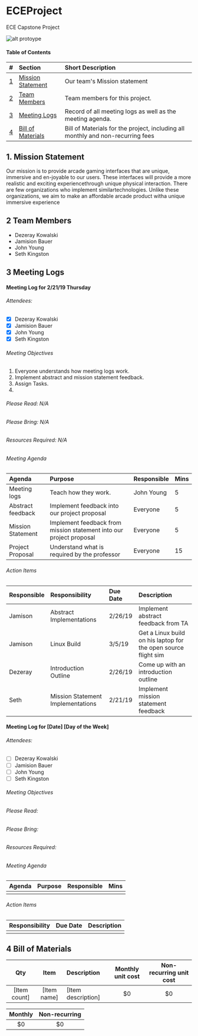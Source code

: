 # ECEProject
ECE Capstone Project

![alt protoype](https://proxy.duckduckgo.com/iu/?u=https%3A%2F%2Ftse3.mm.bing.net%2Fth%3Fid%3DOIP.GHSA6KYGV2oZg64Pt78JoAHaE8%26pid%3D15.1&f=1 "Prototype")

#### Table of Contents
|             #             | Section                                   | Short Description                                                               |
|:-------------------------:|:------------------------------------------|:--------------------------------------------------------------------------------|
| [1](#1-mission-statement) | [Mission Statement](#1-mission-statement) | Our team's Mission statement |
|   [2](#3-team-members)    | [Team Members](#2-team-members)           | Team members for this project.                                                  |
|   [3](#3-meeting-logs)    | [Meeting Logs](#3-meeting-logs)           | Record of all meeting logs as well as the meeting agenda.                       |
| [4](#4-bill-of-materials) | [Bill of Materials](#4-bill-of-materials) | Bill of Materials for the project, including all monthly and non-recurring fees |

## 1. Mission Statement
Our mission is to provide arcade gaming interfaces that are unique, immersive and en-joyable to our users.  These interfaces will provide a more realistic and exciting experiencethrough  unique  physical  interaction.   There  are  few  organizations  who  implement  similartechnologies.  Unlike these organizations, we aim to make an affordable arcade product witha unique immersive experience

## 2 Team Members
* Dezeray Kowalski
* Jamision Bauer
* John Young
* Seth Kingston

## 3 Meeting Logs

#### Meeting Log for 2/21/19 Thursday

###### Attendees:
<!--
* [X] Present
* [ ] Not Present
-->
* [X] Dezeray Kowalski
* [X] Jamision Bauer
* [X] John Young
* [X] Seth Kingston

<!-- List of objectives to acomplish at meeting -->
###### Meeting Objectives
1. Everyone understands how meeting logs work.
2. Implement abstract and mission statement feedback.
3. Assign Tasks.
4. 

<!-- What to read before this meeting -->
###### Please Read: N/A
<!-- What to bring before this meeting -->
###### Please Bring: N/A
<!-- Any additional resources to bring before this meeting -->
###### Resources Required: N/A

###### Meeting Agenda
<!-- | Agenda Item to go over | What's Purpose/Reason to go over it | Who's responsible for it | How long do we want to spend on it | -->
| Agenda | Purpose | Responsible | Mins |
|:------|:-------|:-----------|:----|
| Meeting logs | Teach how they work.    |  John Young            | 5 |
| Abstract feedback | Implement feedback into our project proposal | Everyone | 5 |
| Mission Statement | Implement feedback from mission statement into our project proposal | Everyone | 5 |
| Project Proposal | Understand what is required by the professor | Everyone | 15 |

###### Action Items
<!-- | Who's responsible for the action item discussed. | When is it due. | Details about the action item | -->
| Responsible | Responsibility | Due Date | Description |
|:-----|:--------------|:--------|:-----------|
| Jamison | Abstract Implementations | 2/26/19 | Implement abstract feedback from TA |
| Jamison | Linux Build | 3/5/19 | Get a Linux build on his laptop for the open source flight sim |
| Dezeray | Introduction Outline | 2/26/19 | Come up with an introduction outline |
| Seth | Mission Statement Implementations | 2/21/19 | Implement mission statement feedback |

#### Meeting Log for [Date] [Day of the Week]

###### Attendees:
<!--
* [X] Present
* [ ] Not Present
-->
* [ ] Dezeray Kowalski
* [ ] Jamision Bauer
* [ ] John Young
* [ ] Seth Kingston

<!-- List of objectives to acomplish at meeting -->
###### Meeting Objectives

<!-- What to read before this meeting -->
###### Please Read:
<!-- What to bring before this meeting -->
###### Please Bring:
<!-- Any additional resources to bring before this meeting -->
###### Resources Required:

###### Meeting Agenda
<!-- | Agenda Item to go over | What's Purpose/Reason to go over it | Who's responsible for it | How long do we want to spend on it | -->
| Agenda | Purpose | Responsible | Mins |
|:-------|:--------|:------------|:-----|
|        |         |             |      |

###### Action Items
<!-- | Who's responsible for the action item discussed. | When is it due. | Details about the action item | -->
| Responsibility | Due Date | Description |
|:---------------|:---------|:------------|
|                |          |             |

## 4 Bill of Materials 
|     Qty      |    Item     | Description        | Monthly unit cost | Non-recurring unit cost |
|:------------:|:-----------:|:-------------------|:-----------------:|:-----------------------:|
| [Item count] | [Item name] | [Item description] |        $0         |           $0            |


| Monthly | Non-recurring |
|:-------:|:-------------:|
|   $0    |      $0       |

